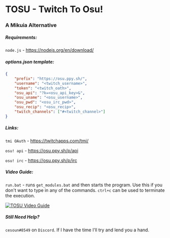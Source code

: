 # TOSU - Twitch To Osu!

### A Mikuia Alternative



##### Requirements:

`node.js` - https://nodejs.org/en/download/ 



##### options.json template:

```json
{
	"prefix": "https://osu.ppy.sh/",
	"username": "<twitch_username>",
	"token": "<twitch_oath>",
	"osu_api": "?k=<osu_api_key>&",
	"osu_uname": "<osu_username>",
	"osu_pwd": "<osu_irc_pwd>",
	"osu_recip": "<osu_recip>",
	"twitch_channels": ["#<twitch_channel>"]
}
```



##### Links:

`tmi OAuth` - https://twitchapps.com/tmi/

`osu! api` - https://osu.ppy.sh/p/api

`osu! irc` - https://osu.ppy.sh/p/irc



##### Video Guide:

`run.bat` - runs `get_modules.bat` and then starts the program. Use this if you don't want to type in any of the commands. `ctrl+c` can be used to terminate the execution.



[![TOSU Video Guide](http://img.youtube.com/vi/5yroxTEH8a4/0.jpg)](https://youtu.be/5yroxTEH8a4 "TOSU Guide")



##### Still Need Help?

`cesoun#8549` on `Discord`. If I have the time I'll try and lend you a hand.
